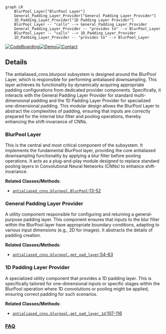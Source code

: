 ```mermaid
graph LR
    BlurPool_Layer["BlurPool Layer"]
    General_Padding_Layer_Provider["General Padding Layer Provider"]
    1D_Padding_Layer_Provider["1D Padding Layer Provider"]
    BlurPool_Layer -- "calls" --> General_Padding_Layer_Provider
    General_Padding_Layer_Provider -- "provides to" --> BlurPool_Layer
    BlurPool_Layer -- "calls" --> 1D_Padding_Layer_Provider
    1D_Padding_Layer_Provider -- "provides to" --> BlurPool_Layer
```

[![CodeBoarding](https://img.shields.io/badge/Generated%20by-CodeBoarding-9cf?style=flat-square)](https://github.com/CodeBoarding/GeneratedOnBoardings)[![Demo](https://img.shields.io/badge/Try%20our-Demo-blue?style=flat-square)](https://www.codeboarding.org/demo)[![Contact](https://img.shields.io/badge/Contact%20us%20-%20contact@codeboarding.org-lightgrey?style=flat-square)](mailto:contact@codeboarding.org)

## Details

The antialiased_cnns.blurpool subsystem is designed around the BlurPool Layer, which is responsible for performing antialiased downsampling. This layer achieves its functionality by dynamically acquiring appropriate padding configurations from dedicated provider components. Specifically, it interacts with the General Padding Layer Provider for standard multi-dimensional padding and the 1D Padding Layer Provider for specialized one-dimensional padding. This modular design allows the BlurPool Layer to abstract the complexities of padding, ensuring that inputs are correctly prepared for the internal blur filter and pooling operations, thereby enhancing the shift-invariance of CNNs.

### BlurPool Layer
This is the central and most critical component of the subsystem. It implements the fundamental BlurPool layer, providing the core antialiased downsampling functionality by applying a blur filter before pooling operations. It acts as a plug-and-play module designed to replace standard pooling layers in Convolutional Neural Networks (CNNs) to enhance shift-invariance.


**Related Classes/Methods**:

- <a href="https://github.com/adobe/antialiased-cnns/blob/master/antialiased_cnns/blurpool.py#L13-L52" target="_blank" rel="noopener noreferrer">`antialiased_cnns.blurpool.BlurPool`:13-52</a>


### General Padding Layer Provider
A utility component responsible for configuring and returning a general-purpose padding layer. This component ensures that inputs to the blur filter within the BlurPool layer have appropriate boundary conditions, adapting to various input dimensions (e.g., 2D for images). It abstracts the details of padding creation.


**Related Classes/Methods**:

- <a href="https://github.com/adobe/antialiased-cnns/blob/master/antialiased_cnns/blurpool.py#L54-L63" target="_blank" rel="noopener noreferrer">`antialiased_cnns.blurpool.get_pad_layer`:54-63</a>


### 1D Padding Layer Provider
A specialized utility component that provides a 1D padding layer. This is specifically tailored for one-dimensional inputs or specific stages within the BlurPool operation where 1D convolutions or pooling might be applied, ensuring correct padding for such scenarios.


**Related Classes/Methods**:

- <a href="https://github.com/adobe/antialiased-cnns/blob/master/antialiased_cnns/blurpool.py#L107-L116" target="_blank" rel="noopener noreferrer">`antialiased_cnns.blurpool.get_pad_layer_1d`:107-116</a>




### [FAQ](https://github.com/CodeBoarding/GeneratedOnBoardings/tree/main?tab=readme-ov-file#faq)